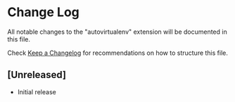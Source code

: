 # Change Log

All notable changes to the "autovirtualenv" extension will be documented in this file.

Check [Keep a Changelog](http://keepachangelog.com/) for recommendations on how to structure this file.

## [Unreleased]

- Initial release